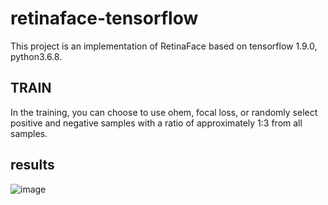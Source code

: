 # retinaface-tensorflow
This project is an implementation of RetinaFace based on tensorflow 1.9.0, python3.6.8.

TRAIN
--
In the training, you can choose to use ohem, focal loss, or randomly select positive and negative samples with a ratio of approximately 1:3 from all samples.

results
--
![image](retinaface-tensorflow/images/t1.png)